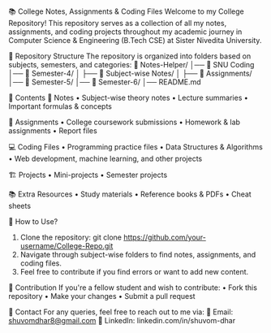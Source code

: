  📚 College Notes, Assignments & Coding Files
Welcome to my College Repository! This repository serves as a collection of all my notes, assignments, and coding projects throughout my academic journey in Computer Science & Engineering (B.Tech CSE) at Sister Nivedita University.

📂 Repository Structure
The repository is organized into folders based on subjects, semesters, and categories:
📁 Notes-Helper/
│── 📁 SNU Coding
│── 📂 Semester-4/
│    ├── 📂 Subject-wise Notes/
│         ├── 📂 Assignments/
│── 📂 Semester-5/
│── 📂 Semester-6/
│── README.md

📜 Contents
📝 Notes
• Subject-wise theory notes
• Lecture summaries
• Important formulas & concepts

📑 Assignments
• College coursework submissions
• Homework & lab assignments
• Report files

💻 Coding Files
• Programming practice files
• Data Structures & Algorithms
• Web development, machine learning, and other projects

🏗️ Projects
• Mini-projects
• Semester projects

📚 Extra Resources
• Study materials
• Reference books & PDFs
• Cheat sheets

🚀 How to Use?
1. Clone the repository:
   git clone https://github.com/your-username/College-Repo.git
2. Navigate through subject-wise folders to find notes, assignments, and coding files.
3. Feel free to contribute if you find errors or want to add new content.

📌 Contribution
If you're a fellow student and wish to contribute:
• Fork this repository
• Make your changes
• Submit a pull request

📧 Contact
For any queries, feel free to reach out to me via:
📩 Email: shuvomdhar8@gmail.com
🔗 LinkedIn: linkedin.com/in/shuvom-dhar
